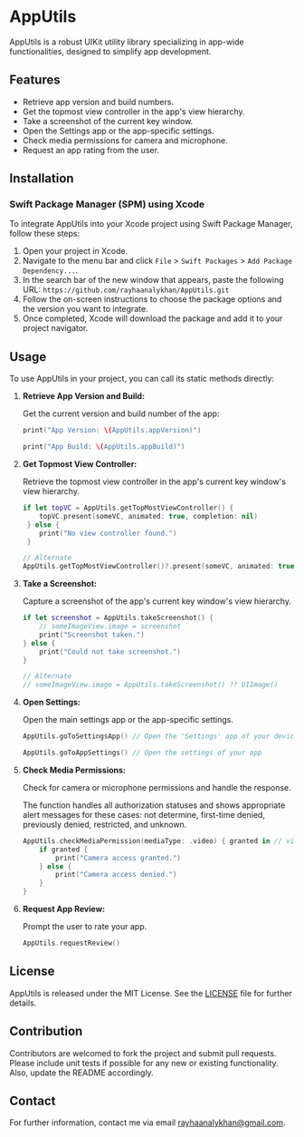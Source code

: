 # AppUtils

AppUtils is a robust UIKit utility library specializing in app-wide functionalities, designed to simplify app development.

## Features

- Retrieve app version and build numbers.
- Get the topmost view controller in the app's view hierarchy.
- Take a screenshot of the current key window.
- Open the Settings app or the app-specific settings.
- Check media permissions for camera and microphone.
- Request an app rating from the user.

## Installation

### Swift Package Manager (SPM) using Xcode

To integrate AppUtils into your Xcode project using Swift Package Manager, follow these steps:

1. Open your project in Xcode.
2. Navigate to the menu bar and click `File` > `Swift Packages` > `Add Package Dependency...`.
3. In the search bar of the new window that appears, paste the following URL: `https://github.com/rayhaanalykhan/AppUtils.git`
4. Follow the on-screen instructions to choose the package options and the version you want to integrate.
5. Once completed, Xcode will download the package and add it to your project navigator.

## Usage

To use AppUtils in your project, you can call its static methods directly:

1. **Retrieve App Version and Build:**

    Get the current version and build number of the app:

    ```swift
    print("App Version: \(AppUtils.appVersion)")

    print("App Build: \(AppUtils.appBuild)")
    ```
    
2. **Get Topmost View Controller:** 
    
    Retrieve the topmost view controller in the app's current key window's view hierarchy.

    ```swift 
    if let topVC = AppUtils.getTopMostViewController() { 
        topVC.present(someVC, animated: true, completion: nil)
     } else { 
        print("No view controller found.")
     }
    ```
    ```swift 
    // Alternate
    AppUtils.getTopMostViewController()?.present(someVC, animated: true, completion: nil)
    ```

3. **Take a Screenshot:** 

    Capture a screenshot of the app's current key window's view hierarchy.

    ```swift 
    if let screenshot = AppUtils.takeScreenshot() { 
        // someImageView.image = screenshot
        print("Screenshot taken.") 
    } else { 
        print("Could not take screenshot.") 
    }
    ```
    ```swift 
    // Alternate
    // someImageView.image = AppUtils.takeScreenshot() ?? UIImage()
    ```

4. **Open Settings:**

    Open the main settings app or the app-specific settings.

    ```swift
    AppUtils.goToSettingsApp() // Open the 'Settings' app of your device

    AppUtils.goToAppSettings() // Open the settings of your app
    ```
    
5. **Check Media Permissions:** 

    Check for camera or microphone permissions and handle the response.

    The function handles all authorization statuses and shows appropriate alert messages for these cases: not determine, first-time denied, previously denied, restricted, and unknown.

    ```swift 
    AppUtils.checkMediaPermission(mediaType: .video) { granted in // video or audio permission
        if granted { 
            print("Camera access granted.") 
        } else { 
            print("Camera access denied.") 
        } 
    }
    ```

6. **Request App Review:** 

    Prompt the user to rate your app. 

    ```swift 
    AppUtils.requestReview()
    ```

## License

AppUtils is released under the MIT License. See the [LICENSE](https://github.com/rayhaanalykhan/AppUtils/blob/main/LICENSE.md) file for further details.

## Contribution

Contributors are welcomed to fork the project and submit pull requests. Please include unit tests if possible for any new or existing functionality. Also, update the README accordingly.

## Contact

For further information, contact me via email [rayhaanalykhan@gmail.com](mailto:rayhaanalykhan@gmail.com).

